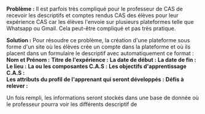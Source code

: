 
 **Problème :** Il est parfois très compliqué pour le professeur de CAS  de recevoir les descriptifs et comptes rendus CAS des élèves pour leur expérience CAS car les élèves l'envoie sur plusieurs plateformes telle que Whatsapp ou Gmail. Cela peut-être compliqué et pas très pratique.

 **Solution :** Pour résoudre ce problème, la création d'une plateforme sous forme d'un site où les élèves crée un compte dans la plateforme  et où ils placent dans un formulaire le descriptif  avec automatiquement ce format : 
**Nom et Prénom :**
**Titre de l'expérience :**
**La date de début :**
**La date de fin :**
**Le lieu :** 
**La ou les composantes C.A.S :** 
**Les objectifs d'apprentissage C.A.S :**  
**Les attributs du profil de l'apprenant qui seront développés :** 
**Défis à relever :**

Un fois rempli, les informations seront stockés dans une base de donnée où le professeur pourra voir les différents descriptif de 